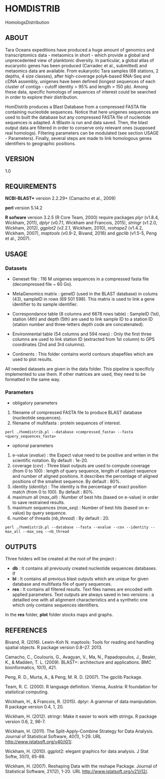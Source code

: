 # HOMDISTRIB
HomologsDistribution

## ABOUT
Tara Oceans expeditions have produced a huge amount of genomics and transcriptomics data - metaomics in short - which provide a global and unprecedented view of planktonic diversity. In particular, a global atlas of eucaryotic genes has been produced (Carradec et al., submitted) and metaomics data are available. From eukaryotic Tara samples (68 stations, 2 depths, 4 size classes), after high-coverage polyA-based RNA-Seq and cDNA assembly, unigenes have been defined (longest sequences of each cluster of contigs - cutoff identity > 95% and length > 150 pb). Among these data, specific homologs of sequences of interest could be searched in order to explore their distribution.

HomDistrib produces a Blast Database from a compressed FASTA file containing nucleotide sequences. Notice that here unigenes sequences are used to built the database but any compressed FASTA file of nucleotide sequences is adapted. A tBlastn is run and data saved. Then, the blast output data are filtered in order to conserve only relevant ones (supposed real homologs). Filtering parameters can be modulated (see section USAGE - Parameters). Finally, several steps are made to link homologous genes identifiers to geographic positions.

## VERSION
1.0

## REQUIREMENTS
**NCBI-BLAST+**	version 2.2.29+ (Camacho et al., 2009)

**perl** version 5.14.2

**R sofware** version 3.2.5 (R Core Team, 2000)
require packages _plyr_ (v1.8.4, Wickham, 2011), _dplyr_ (v0.7.1, Wickham and Francois, 2015), _stringr_ (v1.2.0, Wickham, 2012), _ggplot2_ (v2.2.1, Wickham, 2010), _reshape2_ (v1.4.2, Wickham, 2007), _maptools_ (v0.9-2, Bivand, 2016) and _gpclib_ (v1.5-5, Peng et al., 2007).

## USAGE

### Datasets

- Geneset file : 116 M unigenes sequences in a compressed fasta file (decompressed file ~ 60 Go).

- MetaGenomics matrix : geneID (used in the BLAST database) in colums (43), sampleID in rows (69 501 598).
This matrix is used to link a gene identifier to its sample identifier.

- Correspondance table (8 columns and 6678 rows table) : SampleID (1st), station (4th) and depth (5th) are used to link sample ID to a station ID (station number and three-letters depth code are concatenated).

- Environmental table (54 columns and 594 rows) : Only the first three columns are used to link station ID (extracted from 1st column) to GPS coordinates (2nd and 3rd columns).

- Continents : This folder contains world contours shapefiles which are used to plot results.

All needed datasets are given in the data folder. This pipeline is specificly implemented to use them. If other matrices are used, they need to be formatted in the same way.

### Parameters
- obligatory parameters
1. filename of compressed FASTA file to produce BLAST database (nucleotide sequences).
1. filename of multifasta : protein sequences of interest.

`perl ./homdistrib.pl --database <compressed_fasta> --fasta <query_sequences_fasta>`

- optional parameters
1. e-value (_evalue_) : the Expect value need to be positive and writen in the scientific notation. By default : 1e-20.
2. coverage (_cov_) : Three blast outputs are used to compute coverage (from 0 to 100) : length of query sequence, length of subject sequence and number of aligned positions. It describes the percentage of aligned positions of the smallest sequence. By default : 80%.
3. identity (_identity_) : The identity is the percentage of exact position match (from 0 to 100). By default : 80%.
4. maximum all (_max\_all_) : Number of best hits (based on e-value) in order to save restrained results.
5. maximum sequences (_max\_seq_) : Number of best hits (based on e-value) by query sequence.
6. number of threads (_nb\_thread_) : By default : 20.

`perl ./homdistrib.pl --database --fasta --evalue --cov --identity --max_all --max_seq --nb_thread`

## OUTPUTS
Three folders will be created at the root of the project :
- **db** : It contains all previously created nucleotide sequences databases. If
- **bl** : It contains all previous blast outputs which are unique for given database and multifasta file of query sequences.
- **res** : It contains all filtered results. Text files names are encoded with applied parameters. Text outputs are always saved in two versions : a detailled one with all alignment characteristics and a synthetic one which only contains sequences identifiers.

In the **res** folder, **plot** folder stocks maps and graphs.
 
## REFERENCES
Bivand, R. (2016). Lewin-Koh N. maptools: Tools for reading and handling spatial objects. R package version 0.8–27. 2013.

Camacho, C., Coulouris, G., Avagyan, V., Ma, N., Papadopoulos, J., Bealer, K., & Madden, T. L. (2009). BLAST+: architecture and applications. BMC bioinformatics, 10(1), 421.

Peng, R. D., Murta, A., & Peng, M. R. D. (2007). The gpclib Package.

Team, R. C. (2000). R language definition. Vienna, Austria: R foundation for statistical computing.

Wickham, H., & Francois, R. (2015). dplyr: A grammar of data manipulation. R package version 0.4, 1, 20.

Wickham, H. (2012). stringr: Make it easier to work with strings. R package version 0.6, 2, 96-7.

Wickham, H. (2011). The Split-Apply-Combine Strategy for Data Analysis. Journal of Statistical Software, 40(1), 1-29. URL http://www.jstatsoft.org/v40/i01/.

Wickham, H. (2010). ggplot2: elegant graphics for data analysis. J Stat Softw, 35(1), 65-88.

Wickham, H. (2007). Reshaping Data with the reshape Package. Journal of Statistical Software, 21(12), 1-20. URL http://www.jstatsoft.org/v21/i12/.
